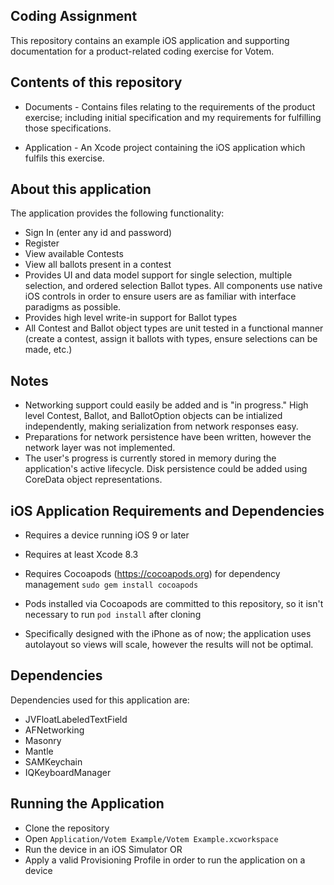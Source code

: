 ## Coding Assignment
This repository contains an example iOS application and supporting documentation for a product-related coding exercise for Votem.

## Contents of this repository
* Documents - Contains files relating to the requirements of the product exercise; including initial specification and my requirements for fulfilling those specifications.

* Application - An Xcode project containing the iOS application which fulfils this exercise.

## About this application
The application provides the following functionality:
* Sign In (enter any id and password)
* Register
* View available Contests
* View all ballots present in a contest
* Provides UI and data model support for single selection, multiple selection, and ordered selection Ballot types. All components use native iOS controls in order to ensure users are as familiar with interface paradigms as possible.
* Provides high level write-in support for Ballot types
* All Contest and Ballot object types are unit tested in a functional manner (create a contest, assign it ballots with types, ensure selections can be made, etc.)

## Notes
* Networking support could easily be added and is "in progress." High level Contest, Ballot, and BallotOption objects can be intialized independently, making serialization from network responses easy.
* Preparations for network persistence have been written, however the network layer was not implemented.
* The user's progress is currently stored in memory during the application's active lifecycle. Disk persistence could be added using CoreData object representations.


## iOS Application Requirements and Dependencies

* Requires a device running iOS 9 or later
* Requires at least Xcode 8.3
* Requires Cocoapods (https://cocoapods.org) for dependency management
    `sudo gem install cocoapods`
    
* Pods installed via Cocoapods are committed to this repository, so it isn't necessary to run `pod install` after cloning    

* Specifically designed with the iPhone as of now; the application uses autolayout so views will scale, however the results will not be optimal.

## Dependencies

Dependencies used for this application are:
* JVFloatLabeledTextField
* AFNetworking
* Masonry
* Mantle
* SAMKeychain
* IQKeyboardManager

## Running the Application
* Clone the repository
* Open `Application/Votem Example/Votem Example.xcworkspace`
* Run the device in an iOS Simulator OR
* Apply a valid Provisioning Profile in order to run the application on a device

